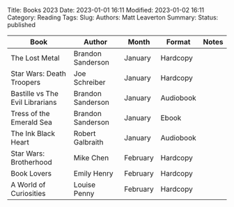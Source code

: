 Title: Books 2023
Date: 2023-01-01 16:11
Modified: 2023-01-02 16:11
Category: Reading
Tags:
Slug:
Authors: Matt Leaverton
Summary:
Status: published

| Book                            | Author            | Month    | Format    | Notes |
|---------------------------------|-------------------|----------|-----------|-------|
| The Lost Metal                  | Brandon Sanderson | January  | Hardcopy  |       |
| Star Wars: Death Troopers       | Joe Schreiber     | January  | Hardcopy  |       |
| Bastille vs The Evil Librarians | Brandon Sanderson | January  | Audiobook |       |
| Tress of the Emerald Sea        | Brandon Sanderson | January  | Ebook     |       |
| The Ink Black Heart             | Robert Galbraith  | January  | Audiobook |       |
| Star Wars: Brotherhood          | Mike Chen         | February | Hardcopy  |       |
| Book Lovers                     | Emily Henry       | February | Hardcopy  |       |
| A World of Curiosities          | Louise Penny      | February | Hardcopy  |       |